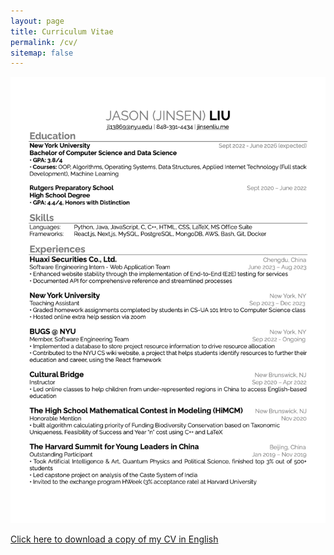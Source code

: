 ```yaml
---
layout: page
title: Curriculum Vitae
permalink: /cv/
sitemap: false
---
```


![CV failed to load][eng-cv-png-path]
 
<a href='/assets/files/cv_english.pdf' download='Jinsen_Liu_CV'>Click here to download a copy of my CV in English</a>

<!-- <a href='/assets/files/cv_chinese.pdf' download='刘锦森_中文简历'>Click here to download a copy of my CV in Chinese</a> -->



[chinese-cv-png-path]: /assets/files/cv_chinese.png
[eng-cv-png-path]: /assets/files/cv_english.png
[chinese-cv-pdf-path]: /assets/files/cv_chinese.pdf
[eng-cv-pdf-path]: /assets/files/cv_english.pdf
